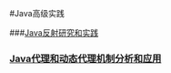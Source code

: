 #Java高级实践  

###[Java反射研究和实践](https://github.com/crazycodeboy/Java_Advanced/tree/master/Java_Reflection_Test "Java反射研究和实践")


### [Java代理和动态代理机制分析和应用](https://github.com/crazycodeboy/Java_Advanced/tree/master/Java_Proxy_Test "Java代理和动态代理机制分析和应用")
